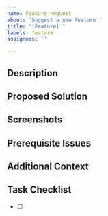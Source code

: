 ```yaml
---
name: Feature request
about: 'Suggest a new feature '
title: "[Feature] "
labels: feature
assignees: ''

---
```


<!-- You can remove sections that aren't applicable. -->
<!-- Please remember to add additional labels as well as related milestone. -->
## Description
<!-- Provide a clear and concise description of the issue. Avoid vague language. -->

## Proposed Solution
<!-- Describe the proposed solution or feature. Include details on how it should work. -->

## Screenshots
<!-- If applicable, add screenshots, logs, or error messages to help explain the issue. -->

## Prerequisite Issues
<!-- Link any issues that must be resolved before this one can be worked on. -->

## Additional Context
<!-- Add any other relevant information, context, or references. -->

## Task Checklist
<!-- Create a checklist to track what needs to be done to complete the issue. -->
- [ ]
